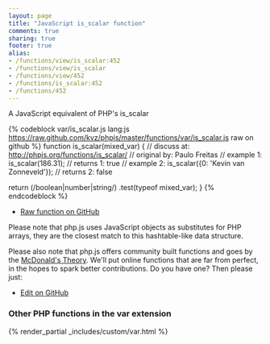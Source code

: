 ```yaml
---
layout: page
title: "JavaScript is_scalar function"
comments: true
sharing: true
footer: true
alias:
- /functions/view/is_scalar:452
- /functions/view/is_scalar
- /functions/view/452
- /functions/is_scalar:452
- /functions/452
---
```

<!-- Generated by Rakefile:build -->
A JavaScript equivalent of PHP's is_scalar

{% codeblock var/is_scalar.js lang:js https://raw.github.com/kvz/phpjs/master/functions/var/is_scalar.js raw on github %}
function is_scalar(mixed_var) {
  //  discuss at: http://phpjs.org/functions/is_scalar/
  // original by: Paulo Freitas
  //   example 1: is_scalar(186.31);
  //   returns 1: true
  //   example 2: is_scalar({0: 'Kevin van Zonneveld'});
  //   returns 2: false

  return (/boolean|number|string/)
    .test(typeof mixed_var);
}
{% endcodeblock %}

 - [Raw function on GitHub](https://github.com/kvz/phpjs/blob/master/functions/var/is_scalar.js)

Please note that php.js uses JavaScript objects as substitutes for PHP arrays, they are 
the closest match to this hashtable-like data structure. 

Please also note that php.js offers community built functions and goes by the 
[McDonald's Theory](https://medium.com/what-i-learned-building/9216e1c9da7d). We'll put online 
functions that are far from perfect, in the hopes to spark better contributions. 
Do you have one? Then please just: 

 - [Edit on GitHub](https://github.com/kvz/phpjs/edit/master/functions/var/is_scalar.js)


### Other PHP functions in the var extension
{% render_partial _includes/custom/var.html %}
